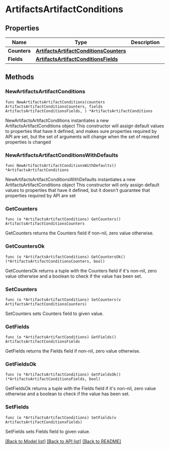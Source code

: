 # ArtifactsArtifactConditions

## Properties

Name | Type | Description | Notes
------------ | ------------- | ------------- | -------------
**Counters** | [**ArtifactsArtifactConditionsCounters**](ArtifactsArtifactConditionsCounters.md) |  | 
**Fields** | [**ArtifactsArtifactConditionsFields**](ArtifactsArtifactConditionsFields.md) |  | 

## Methods

### NewArtifactsArtifactConditions

`func NewArtifactsArtifactConditions(counters ArtifactsArtifactConditionsCounters, fields ArtifactsArtifactConditionsFields, ) *ArtifactsArtifactConditions`

NewArtifactsArtifactConditions instantiates a new ArtifactsArtifactConditions object
This constructor will assign default values to properties that have it defined,
and makes sure properties required by API are set, but the set of arguments
will change when the set of required properties is changed

### NewArtifactsArtifactConditionsWithDefaults

`func NewArtifactsArtifactConditionsWithDefaults() *ArtifactsArtifactConditions`

NewArtifactsArtifactConditionsWithDefaults instantiates a new ArtifactsArtifactConditions object
This constructor will only assign default values to properties that have it defined,
but it doesn't guarantee that properties required by API are set

### GetCounters

`func (o *ArtifactsArtifactConditions) GetCounters() ArtifactsArtifactConditionsCounters`

GetCounters returns the Counters field if non-nil, zero value otherwise.

### GetCountersOk

`func (o *ArtifactsArtifactConditions) GetCountersOk() (*ArtifactsArtifactConditionsCounters, bool)`

GetCountersOk returns a tuple with the Counters field if it's non-nil, zero value otherwise
and a boolean to check if the value has been set.

### SetCounters

`func (o *ArtifactsArtifactConditions) SetCounters(v ArtifactsArtifactConditionsCounters)`

SetCounters sets Counters field to given value.


### GetFields

`func (o *ArtifactsArtifactConditions) GetFields() ArtifactsArtifactConditionsFields`

GetFields returns the Fields field if non-nil, zero value otherwise.

### GetFieldsOk

`func (o *ArtifactsArtifactConditions) GetFieldsOk() (*ArtifactsArtifactConditionsFields, bool)`

GetFieldsOk returns a tuple with the Fields field if it's non-nil, zero value otherwise
and a boolean to check if the value has been set.

### SetFields

`func (o *ArtifactsArtifactConditions) SetFields(v ArtifactsArtifactConditionsFields)`

SetFields sets Fields field to given value.



[[Back to Model list]](../README.md#documentation-for-models) [[Back to API list]](../README.md#documentation-for-api-endpoints) [[Back to README]](../README.md)


